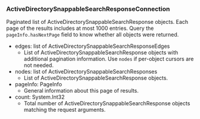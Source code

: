 ### ActiveDirectorySnappableSearchResponseConnection
Paginated list of ActiveDirectorySnappableSearchResponse objects. Each page of the results includes at most 1000 entries. Query the `pageInfo.hasNextPage` field to know whether all objects were returned.

- edges: list of ActiveDirectorySnappableSearchResponseEdges
  - List of ActiveDirectorySnappableSearchResponse objects with additional pagination information. Use `nodes` if per-object cursors are not needed.
- nodes: list of ActiveDirectorySnappableSearchResponses
  - List of ActiveDirectorySnappableSearchResponse objects.
- pageInfo: PageInfo
  - General information about this page of results.
- count: System.Int32
  - Total number of ActiveDirectorySnappableSearchResponse objects matching the request arguments.
